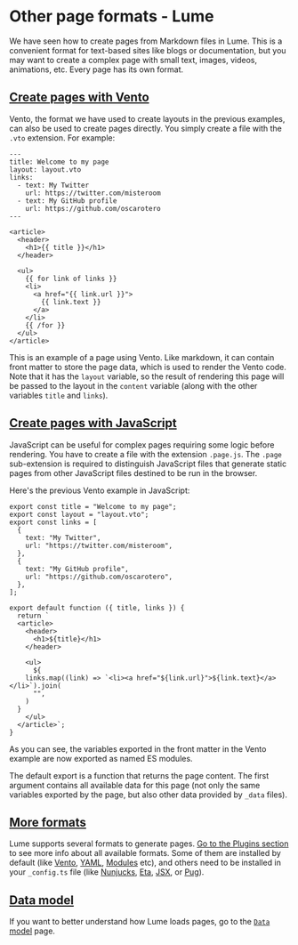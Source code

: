 # Other page formats - Lume
We have seen how to create pages from Markdown files in Lume. This is a convenient format for text-based sites like blogs or documentation, but you may want to create a complex page with small text, images, videos, animations, etc. Every page has its own format.

[Create pages with Vento](#create-pages-with-vento)
---------------------------------------------------

Vento, the format we have used to create layouts in the previous examples, can also be used to create pages directly. You simply create a file with the `.vto` extension. For example:

```
---
title: Welcome to my page
layout: layout.vto
links:
  - text: My Twitter
    url: https://twitter.com/misteroom
  - text: My GitHub profile
    url: https://github.com/oscarotero
---

<article>
  <header>
    <h1>{{ title }}</h1>
  </header>

  <ul>
    {{ for link of links }}
    <li>
      <a href="{{ link.url }}">
        {{ link.text }}
      </a>
    </li>
    {{ /for }}
  </ul>
</article>

```


This is an example of a page using Vento. Like markdown, it can contain front matter to store the page data, which is used to render the Vento code. Note that it has the `layout` variable, so the result of rendering this page will be passed to the layout in the `content` variable (along with the other variables `title` and `links`).

[Create pages with JavaScript](#create-pages-with-javascript)
-------------------------------------------------------------

JavaScript can be useful for complex pages requiring some logic before rendering. You have to create a file with the extension `.page.js`. The `.page` sub-extension is required to distinguish JavaScript files that generate static pages from other JavaScript files destined to be run in the browser.

Here's the previous Vento example in JavaScript:

```
export const title = "Welcome to my page";
export const layout = "layout.vto";
export const links = [
  {
    text: "My Twitter",
    url: "https://twitter.com/misteroom",
  },
  {
    text: "My GitHub profile",
    url: "https://github.com/oscarotero",
  },
];

export default function ({ title, links }) {
  return `
  <article>
    <header>
      <h1>${title}</h1>
    </header>

    <ul>
      ${
    links.map((link) => `<li><a href="${link.url}">${link.text}</a></li>`).join(
      "",
    )
  }
    </ul>
  </article>`;
}

```


As you can see, the variables exported in the front matter in the Vento example are now exported as named ES modules.

The default export is a function that returns the page content. The first argument contains all available data for this page (not only the same variables exported by the page, but also other data provided by `_data` files).

[More formats](#more-formats)
-----------------------------

Lume supports several formats to generate pages. [Go to the Plugins section](https://lume.land/plugins/?status=all&template_engine=on) to see more info about all available formats. Some of them are installed by default (like [Vento](https://lume.land/plugins/vento/), [YAML](https://lume.land/plugins/yaml/), [Modules](https://lume.land/plugins/modules/) etc), and others need to be installed in your `_config.ts` file (like [Nunjucks](https://lume.land/plugins/nunjucks/), [Eta](https://lume.land/plugins/eta/), [JSX](https://lume.land/plugins/jsx/), or [Pug](https://lume.land/plugins/pug/)).

[Data model](#data-model)
-------------------------

If you want to better understand how Lume loads pages, go to the [`Data` model](https://lume.land/docs/advanced/the-data-model/) page.